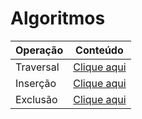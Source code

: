 # Algoritmos

| Operação  | Conteúdo                             |
| --------- | ------------------------------------ |
| Traversal | [Clique aqui](operacao-traversal.md) |
| Inserção  | [Clique aqui](operacao-insercao.md)  |
| Exclusão  | [Clique aqui](operacao-exclusao.md)  |
